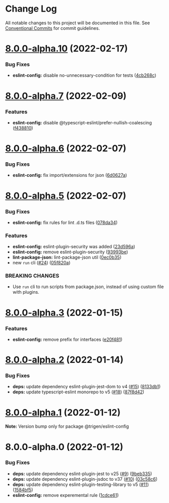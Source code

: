 # Change Log

All notable changes to this project will be documented in this file.
See [Conventional Commits](https://conventionalcommits.org) for commit guidelines.

# [8.0.0-alpha.10](https://github.com/TrigenSoftware/scripts/compare/v8.0.0-alpha.9...v8.0.0-alpha.10) (2022-02-17)


### Bug Fixes

* **eslint-config:** disable no-unnecessary-condition for tests ([4cb268c](https://github.com/TrigenSoftware/scripts/commit/4cb268cd93ad3823c4dbced552388bec59685b59))





# [8.0.0-alpha.7](https://github.com/TrigenSoftware/scripts/compare/v8.0.0-alpha.6...v8.0.0-alpha.7) (2022-02-09)


### Features

* **eslint-config:** disable @typescript-eslint/prefer-nullish-coalescing ([f438810](https://github.com/TrigenSoftware/scripts/commit/f4388109e6edf609ce6d0eaaef7d6c262d702488))





# [8.0.0-alpha.6](https://github.com/TrigenSoftware/scripts/compare/v8.0.0-alpha.5...v8.0.0-alpha.6) (2022-02-07)


### Bug Fixes

* **eslint-config:** fix import/extensions for json ([6d0627a](https://github.com/TrigenSoftware/scripts/commit/6d0627a858674d68fe183737c206c1109fd0d900))





# [8.0.0-alpha.5](https://github.com/TrigenSoftware/scripts/compare/v8.0.0-alpha.4...v8.0.0-alpha.5) (2022-02-07)


### Bug Fixes

* **eslint-config:** fix rules for lint .d.ts files ([078da34](https://github.com/TrigenSoftware/scripts/commit/078da34146d17b111cea6c75cbd6dc0e782be24f))


### Features

* **eslint-config:** eslint-plugin-security was added ([23d596a](https://github.com/TrigenSoftware/scripts/commit/23d596a44f58292595e71f74d5c5e140f5bf77b2))
* **eslint-config:** remove eslint-plugin-security ([93993be](https://github.com/TrigenSoftware/scripts/commit/93993bec7448a7d226999bef07fd282d35877f84))
* **lint-package-json:** lint-package-json util ([0ec0b35](https://github.com/TrigenSoftware/scripts/commit/0ec0b35321a7b2281cc69f08afcf7a6770d6025f))
* new `run` cli ([#24](https://github.com/TrigenSoftware/scripts/issues/24)) ([05f820a](https://github.com/TrigenSoftware/scripts/commit/05f820a6396b5f57ab2b645de71d4b2f7f9c58cf))


### BREAKING CHANGES

* Use `run` cli to run scripts from package.json, instead of using custom file with
plugins.





# [8.0.0-alpha.3](https://github.com/TrigenSoftware/scripts/compare/v8.0.0-alpha.2...v8.0.0-alpha.3) (2022-01-15)


### Features

* **eslint-config:** remove prefix for interfaces ([e20f481](https://github.com/TrigenSoftware/scripts/commit/e20f481c2c4995592e416b3571e364ea864a6f78))





# [8.0.0-alpha.2](https://github.com/TrigenSoftware/scripts/compare/v8.0.0-alpha.1...v8.0.0-alpha.2) (2022-01-14)


### Bug Fixes

* **deps:** update dependency eslint-plugin-jest-dom to v4 ([#15](https://github.com/TrigenSoftware/scripts/issues/15)) ([8133db1](https://github.com/TrigenSoftware/scripts/commit/8133db151811134b8fc2a22df5efd63bb8d51387))
* **deps:** update typescript-eslint monorepo to v5 ([#18](https://github.com/TrigenSoftware/scripts/issues/18)) ([87f8d42](https://github.com/TrigenSoftware/scripts/commit/87f8d42f749665b8df0daa1c1631b9ac9ca57048))





# [8.0.0-alpha.1](https://github.com/TrigenSoftware/scripts/compare/v8.0.0-alpha.0...v8.0.0-alpha.1) (2022-01-12)

**Note:** Version bump only for package @trigen/eslint-config





# 8.0.0-alpha.0 (2022-01-12)


### Bug Fixes

* **deps:** update dependency eslint-plugin-jest to v25 ([#9](https://github.com/TrigenSoftware/scripts/issues/9)) ([9beb335](https://github.com/TrigenSoftware/scripts/commit/9beb3357361683b4cf72b728c4b3c6c0c7abbbbe))
* **deps:** update dependency eslint-plugin-jsdoc to v37 ([#10](https://github.com/TrigenSoftware/scripts/issues/10)) ([03c58c6](https://github.com/TrigenSoftware/scripts/commit/03c58c6d43e4df6bacd9ee531c6eb97c1c67dd12))
* **deps:** update dependency eslint-plugin-testing-library to v5 ([#11](https://github.com/TrigenSoftware/scripts/issues/11)) ([1584bf5](https://github.com/TrigenSoftware/scripts/commit/1584bf586bf0072b8bac37b47ad967a89dc18e37))
* **eslint-config:** remove experemental rule ([1cdce61](https://github.com/TrigenSoftware/scripts/commit/1cdce61d9ccf715ded3307cd27a359bf2ae8405a))
